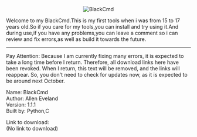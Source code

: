 <div align="center">
  <img src="file:///D:/VSCODE/Command%20Tool/DALL·E%202024-12-21%2018.20.58%20-%20A%20modern%20logo%20design%20featuring%20a%20bold,%20capital%20letter%20'B'%20in%20vibrant%20red%20with%20a%20sleek%20black%20outline.%20The%20black%20outline%20is%20subtle,%20taking%20up%20about%201_8t.jpg" alt="BlackCmd">
</div>

Welcome to my BlackCmd.This is my first tools when i was from 15 to 17 years old.So if you care for my tools,you can install and try using it.And during use,if you have any problems,you can leave a comment so i can review and fix errors,as well as build it towards the future.  

-------------------------------------------------------------------------------------------------------------  
Pay Attention: Because I am currently fixing many errors, it is expected to take a long time before I return. Therefore, all download links here have been revoked. When I return, this text will be removed, and the links will reappear. So, you don't need to check for updates now, as it is expected to be around next October.  

Name: BlackCmd  
Author: Allen Eveland  
Version: 1.1.1  
Built by: Python,C  

Link to download:  
(No link to download)  